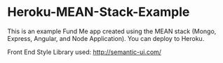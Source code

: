 # Heroku-MEAN-Stack-Example
This is an example Fund Me app created using the MEAN stack (Mongo, Express, Angular, and Node Application).
You can deploy to Heroku.

Front End Style Library used: http://semantic-ui.com/
